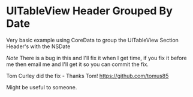UITableView Header Grouped By Date
==================================

Very basic example using CoreData to group the UITableView Section Header's with the NSDate

*Note* There is a bug in this and I'll fix it when I get time, if you fix it before me then email me
and I'll get it so you can commit the fix.

Tom Curley did the fix - Thanks Tom! https://github.com/tomus85

Might be useful to someone.
